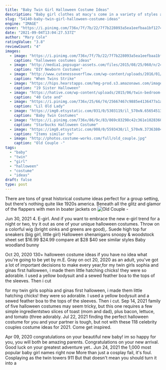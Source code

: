 ```yaml
---
title: "Baby Twin Girl Halloween Costume Ideas"
description: "Baby girl clothes at macy's come in a variety of styles and sizes. Shop baby girl clothing at macy's and find newborn girl clothes, toddler girl clothes,"
slug: "54140-baby-twin-girl-halloween-costume-ideas"
engine: "IMAGE"
cover: "https://i.pinimg.com/736x/7f/7b/22/7f7b228093a5ea1eefbaa1bf12742045.jpg"
date: "2021-09-04T13:04:27.537Z"
author: "Mary Cole"
ratingValue: "3.8"
reviewCount: "4"
images:
  - image: "https://i.pinimg.com/736x/7f/7b/22/7f7b228093a5ea1eefbaa1bf12742045.jpg"
    caption: "halloween costumes ideas"
  - image: "http://media1.popsugar-assets.com/files/2015/08/25/060/n/24155406/70b9fc4b_edit_img_facebook_post_image_file_16442351_1440547496_Oa8hoU.fbshare.jpg"
    caption: "DIY Newborn Costumes"
  - image: "http://www.cutenessoverflow.com/wp-content/uploads/2016/01/T3.jpg"
    caption: "When Twins Strike"
  - image: "https://hips.hearstapps.com/hmg-prod.s3.amazonaws.com/images/old-lady-baby-sister-costumes-1536848842.jpg?crop=0.670xw:1.00xh;0.116xw,0&resize=480:*"
    caption: "19 Sister Halloween"
  - image: "https://hative.com/wp-content/uploads/2015/06/twin-bedroom-ideas-for-girls/21-twin-bedroom-ideas-for-girls.jpg"
    caption: "40 Cute and"
  - image: "https://i.pinimg.com/736x/25/66/74/25667467c9885e4136477a1ad1d01d5d--old-lady-costume-ladies-costumes.jpg"
    caption: "Lil Old Lady"
  - image: "https://img0.etsystatic.com/031/0/5303119/il_570xN.656545132_2mp4.jpg"
    caption: "Baby Twin Costumes"
  - image: "https://i.pinimg.com/736x/86/9c/83/869c83298c42c361e1028360e85f700f--starbucks-halloween-costume-baby-halloween.jpg"
    caption: "Starbucks Halloween Costume"
  - image: "https://img0.etsystatic.com/008/0/5593430/il_570xN.373638046_s5q2.jpg"
    caption: "Items similar to"
  - image: "http://photos.costume-works.com/full/old_couple.jpg"
    caption: "Old Couple -"
tags:
  - "baby"
  - "twin"
  - "girl"
  - "halloween"
  - "costume"
  - "ideas"
draft: false
type: post
---
```


There are tons of great historical costume ideas perfect for a group setting, but there's nothing quite like 1920s america. Beneath all the glitz and glamor of the flappers with men in boater jackets on
![Old Couple -](http://photos.costume-works.com/full/old_couple.jpg "Old Couple -")

Jun 30, 2021 4. E-girl. And if you want to embrace the new e-girl trend for a night or two, try it out as one of your unique halloween costumes. Throw on a colorful wig (bright oinks and greens are good),. Suede high top fur sneakers (big girl, little girl)  Halloween shenanigans snoopy &amp; woodstock sheet set $16.99  $24.99 compare at $28  $40 see similar styles Baby woodland bunny
<!--inArticleAds-->

<!--galleryOne-->

Oct 20, 2020 130+ halloween costume ideas if you have no idea what you're going to be yet by m.E. Gray on oct 20, 2020 as an adult, you've got a lot of important decisions to make every year,for my twin girls sophia and ginas first halloween, i made them little hatching chicks! they were so adorable. I used a yellow bodysuit and a sewed feather boa to the tops of the sleeves. Then i cut
<!--inArticleAds-->

<!--galleryTwo-->

for my twin girls sophia and ginas first halloween, i made them little hatching chicks! they were so adorable. I used a yellow bodysuit and a sewed feather boa to the tops of the sleeves. Then i cut. Sep 14, 2021 family of five halloween costumes may seem tricky, but this one requires a few simple ingredientstwo slices of toast (mom and dad), plus bacon, lettuce, and tomato (three adorably. Jul 22, 2021 finding the perfect halloween costume for you and your partner is tough, but not with these 118 celebrity couples costume ideas for 2021. Come get inspired.
<!--galleryThree-->

Apr 09, 2020 congratulations on your beautiful new baby! im so happy for you, you will both be amazing parents. Congratulations on your new arrival. Good luck on your greatest adventure yet.. Jun 24, 2021 the 1,000 most popular baby girl names right now  More than just a cosplay fail, it's foul. Cosplaying as the twin towers 911 But that doesn't mean you should turn it into a